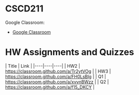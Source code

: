 # CSCD211

Google Classroom:
* <a href ="https://classroom.google.com/c/Nzk5OTQ3MjE1MTY5" target="_blank">Google Classroom</a>

# HW Assignments and Quizzes
| Title | Link |
|----|----|----|
| HW2 | <a href="https://classroom.github.com/a/Tr2ytVOg" target="_blank">https://classroom.github.com/a/Tr2ytVOg</a> |
| HW3 | <a href="https://classroom.github.com/a/FH0LsBlg" target="_blank">https://classroom.github.com/a/FH0LsBlg</a> |
| Q1  | <a href="https://classroom.github.com/a/xvvnBWzz" target="_blank">https://classroom.github.com/a/xvvnBWzz</a> |
| Q2  | <a href="https://classroom.github.com/a/f15_DKCY" target="_blank">https://classroom.github.com/a/f15_DKCY</a> |









